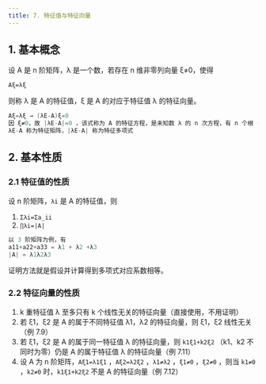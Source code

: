 ```yaml
---
title: 7. 特征值与特征向量
---
```


## 1. 基本概念

设 A 是 n 阶矩阵，λ 是一个数，若存在 n 维非零列向量 ξ≠0，使得

`Aξ=λξ`

则称 λ 是 A 的特征值，ξ 是 A 的对应于特征值 λ 的特征向量。

```c++
Aξ=λξ → (λE-A)ξ=0
因 ξ≠0，故 |λE-A|=0 ，该式称为 A 的特征方程，是未知数 λ 的 n 次方程，有 n 个根（重根按重数计）
λE-A 称为特征矩阵，|λE-A| 称为特征多项式 
```

## 2. 基本性质

### 2.1 特征值的性质

设 n 阶矩阵，`λi` 是 A 的特征值，则

1. `Σλi=Σa_ii`
2. `∏λi=|A|`

```c++
以 3 阶矩阵为例，有
a11+a22+a33 = λ1 + λ2 +λ3
|A| = λ1λ2λ3
```

证明方法就是假设并计算得到多项式对应系数相等。

### 2.2 特征向量的性质

1. k 重特征值 λ 至多只有 k 个线性无关的特征向量（直接使用，不用证明）
2. 若 ξ1，ξ2 是 A 的属于不同特征值 λ1，λ2 的特征向量，则 ξ1，ξ2 线性无关（例 7.9）
3. 若 ξ1，ξ2 是 A 的属于同一特征值 λ 的特征向量，则 `k1ξ1+k2ξ2` （k1、k2 不同时为零）仍是 A 的属于特征值 λ 的特征向量（例 7.11）
4. 设 A 为 n 阶矩阵，`Aξ1=λ1ξ1` ，`Aξ2=λ2ξ2` ，`λ1≠λ2` ，`ξ1≠0` ，`ξ2≠0` ，则当 `k1≠0` ，`k2≠0` 时，`k1ξ1+k2ξ2` 不是 A 的特征向量（例 7.12）

